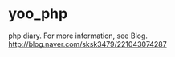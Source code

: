 # yoo_php
php diary. <cd>
For more information, see Blog.
http://blog.naver.com/sksk3479/221043074287
